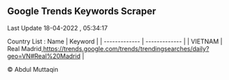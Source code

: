 

## Google Trends Keywords Scraper 
 
Last Update 18-04-2022 , 05:34:17

Country List :
 Name  | Keyword |
| ------------- | ------------- |
| VIETNAM | Real Madrid,https://trends.google.com/trends/trendingsearches/daily?geo=VN#Real%20Madrid |



© Abdul Muttaqin 
